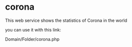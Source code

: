# corona
This web service shows the statistics of Corona in the world

you can use it with this link:

Domain/Folder/corona.php
